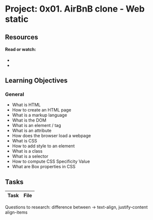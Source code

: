# Project: 0x01. AirBnB clone - Web static

## Resources

#### Read or watch:

* [](https://intranet.alxswe.com/concepts/2)
* [](https://intranet.alxswe.com/concepts/4)
## Learning Objectives

### General

* What is HTML
* How to create an HTML page
* What is a markup language
* What is the DOM
* What is an element / tag
* What is an attribute
* How does the browser load a webpage
* What is CSS
* How to add style to an element
* What is a class
* What is a selector
* How to compute CSS Specificity Value
* What are Box properties in CSS
## Tasks

| Task | File |
| ---- | ---- |

Questions to research: difference between
    -> text-align, justify-content align-items